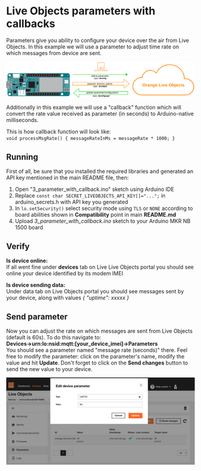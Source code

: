 # Live Objects parameters with callbacks

Parameters give you ability to configure your device over the air from Live Objects. In this example we will use a parameter to adjust time rate on which messages from device are sent.<br>

![diagram](img/parameter_diagram.png)

Additionally in this example we will use a "callback" function which will convert the rate value received as parameter (in seconds) to Arduino-native milliseconds.

This is how callback function will look like:<br>
``void processMsgRate() {
  messageRateInMs = messageRate * 1000;
}``


## Running
First of all, be sure that you installed the required libraries and generated an API key mentioned in the main README file, then:
1. Open "3_parameter_with_callback.ino" sketch using Arduino IDE
2. Replace ```const char SECRET_LIVEOBJECTS_API_KEY[]="...";``` in arduino_secrets.h with API key you generated
3. In ```lo.setSecurity()``` select security mode using ```TLS``` or ```NONE``` according to board abilities shown in **Compatibility** point in main **README.md**
4. Upload *3_parameter_with_callback.ino* sketch to your Arduino MKR NB 1500 board


## Verify
**Is device online:**<br>
If all went fine under **devices** tab on Live Live Objects portal you should see online your device identified by its modem IMEI

**Is device sending data:**<br>
Under data tab on Live Objects portal you should see messages sent by your device, along with values *{ "uptime": xxxxx }*

## Send parameter
Now you can adjust the rate on which messages are sent from Live Objects (default is 60s). To do this navigate to:<br>
**Devices->urn:lo:nsid:mqtt:[your_device_imei]->Parameters** <br>
You should see a parameter named "message rate (seconds)" there. Feel free to modify the parameter: click on the parameter's name, modify the value and hit **Update**. Don't forget to click on the **Send changes** button to send the new value to your device.

![diagram](img/parameter_seconds.png)
